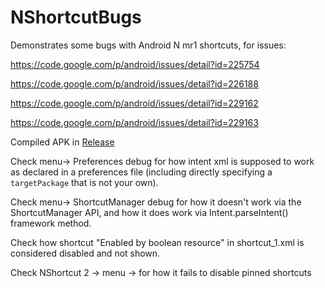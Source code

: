 # NShortcutBugs
Demonstrates some bugs with Android N mr1 shortcuts, for issues:

https://code.google.com/p/android/issues/detail?id=225754

https://code.google.com/p/android/issues/detail?id=226188

https://code.google.com/p/android/issues/detail?id=229162

https://code.google.com/p/android/issues/detail?id=229163

Compiled APK in [Release](/Release)


Check menu-> Preferences debug for how intent xml is supposed to work as declared in a preferences file (including directly specifying a `targetPackage` that is not your own).

Check menu-> ShortcutManager debug for how it doesn't work via the ShortcutManager API, and how it does work via Intent.parseIntent() framework method.

Check how shortcut "Enabled by boolean resource" in shortcut_1.xml is considered disabled and not shown.

Check NShortcut 2 -> menu -> for how it fails to disable pinned shortcuts